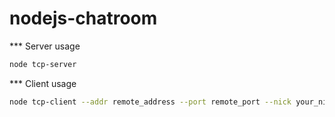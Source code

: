 # nodejs-chatroom

*** Server usage
```bash
node tcp-server
```
*** Client usage
```bash
node tcp-client --addr remote_address --port remote_port --nick your_nickname
```
